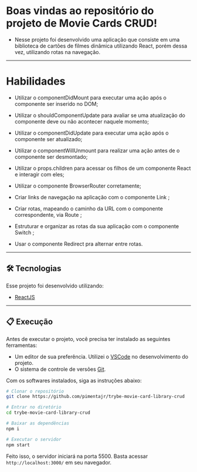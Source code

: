# Boas vindas ao repositório do projeto de Movie Cards CRUD!

- Nesse projeto foi desenvolvido uma aplicação que consiste em uma biblioteca de cartões de filmes dinâmica utilizando React, porém dessa vez, utilizando rotas na navegação.

---

# Habilidades

- Utilizar o componentDidMount para executar uma ação após o componente ser inserido no DOM;

- Utilizar o shouldComponentUpdate para avaliar se uma atualização do componente deve ou não acontecer naquele momento;

- Utilizar o componentDidUpdate para executar uma ação após o componente ser atualizado;

- Utilizar o componentWillUnmount para realizar uma ação antes de o componente ser desmontado;

- Utilizar o props.children para acessar os filhos de um componente React e interagir com eles;

- Utilizar o componente BrowserRouter corretamente;

- Criar links de navegação na aplicação com o componente Link ;

- Criar rotas, mapeando o caminho da URL com o componente correspondente, via Route ;

- Estruturar e organizar as rotas da sua aplicação com o componente Switch ;

- Usar o componente Redirect pra alternar entre rotas.

---

## 🛠 Tecnologias

Esse projeto foi desenvolvido utilizando:

* [ReactJS](https://reactjs.org/)

---

## 📋 Execução

Antes de executar o projeto, você precisa ter instalado as seguintes ferramentas:

* Um editor de sua preferência. Utilizei o [VSCode](https://code.visualstudio.com) no desenvolvimento do projeto.
* O sistema de controle de versões [Git](https://git-scm.com).

Com os softwares instalados, siga as instruções abaixo:

```bash
# Clonar o repositório
git clone https://github.com/pimentajr/trybe-movie-card-library-crud

# Entrar no diretório
cd trybe-movie-card-library-crud

# Baixar as dependências
npm i

# Executar o servidor
npm start
```

Feito isso, o servidor iniciará na porta 5500. Basta acessar `http://localhost:3000/` em seu navegador.
